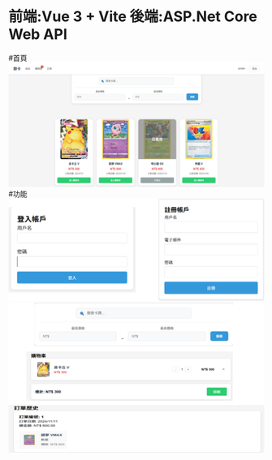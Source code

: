 # 前端:Vue 3 + Vite 後端:ASP.Net Core Web API

#首頁
![image](https://github.com/Pro-Lan/Pokemon-Tcg-Shop/blob/main/%E9%A6%96%E9%A0%81.png)
#功能
![image](https://github.com/Pro-Lan/Pokemon-Tcg-Shop/blob/main/%E5%8A%9F%E8%83%BD%E4%B8%80.png)
![image](https://github.com/Pro-Lan/Pokemon-Tcg-Shop/blob/main/%E5%8A%9F%E8%83%BD2.png)
